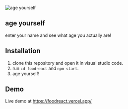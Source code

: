 ![age yourself](https://media.giphy.com/media/iCIiKCXuRMuaD3ujU3/giphy.gif)

## age yourself

enter your name and see what age you actually are!

## Installation

1. clone this repository and open it in visual studio code.
2. run `cd foodreact` and `npm start`.
4. age yourself!

## Demo
Live demo at https://foodreact.vercel.app/
